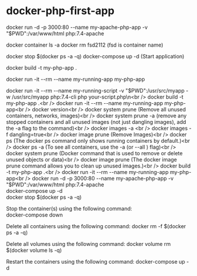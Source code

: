 # docker-php-first-app


docker run -d -p 3000:80 --name my-apache-php-app -v "$PWD":/var/www/html php:7.4-apache

docker container ls -a
docker rm fsd2112 (fsd is container name)


docker stop $(docker ps -a -q)
docker-compose up -d (Start application)

docker build -t my-php-app .


docker run -it --rm --name my-running-app my-php-app


docker run -it --rm --name my-running-script -v "$PWD":/usr/src/myapp -w /usr/src/myapp php:7.4-cli php your-script.php\n<br />
docker build -t my-php-app .<br />
docker run -it --rm --name my-running-app my-php-app<br />
docker version<br />
docker system prune (Remove all unused containers, networks, images)<br />
docker system prune -a (remove any stopped containers and all unused images (not just dangling images), add the -a flag to the command)<br />
docker images -a <br />
docker images -f dangling=true<br />
docker image prune (Remove Images)<br />
docker ps (The docker ps command only shows running containers by default.)<br />
docker ps -a (To see all containers, use the -a (or --all ) flag)<br />
docker system prune (Docker command that is used to remove or delete unused objects or data)<br />
docker image prune (The docker image prune command allows you to clean up unused images.)<br />
docker build -t my-php-app .<br />
docker run -it --rm --name my-running-app my-php-app<br />
docker run -d -p 3000:80 --name my-apache-php-app -v "$PWD":/var/www/html php:7.4-apache<br />
docker-compose up -d<br />
docker stop $(docker ps -a -q)<br />

Stop the container(s) using the following command:<br />
docker-compose down

Delete all containers using the following command:
docker rm -f $(docker ps -a -q)

Delete all volumes using the following command:
docker volume rm $(docker volume ls -q)

Restart the containers using the following command:
docker-compose up -d


